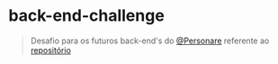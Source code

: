 # back-end-challenge

> Desafio para os futuros back-end's do [@Personare](https://github.com/Personare) referente ao [repositório](https://github.com/emanuelinacio/back-end-challenge-personare)

